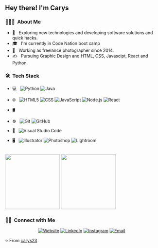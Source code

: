 <h2> Hey there! I'm Carys </h2>

<h3> 👨🏻‍💻 &nbsp;About Me </h3>

- 🤔 &nbsp; Exploring new technologies and developing software solutions and quick hacks.
- 🎓 &nbsp; I'm currently in Code Nation boot camp
- 💼 &nbsp; Working as freelance photographer since 2014.
- ✍️ &nbsp; Pursuing Graphic Design and HTML, CSS, Javascipt, React and Python.

<h3> 🛠 &nbsp;Tech Stack</h3>

- 💻 &nbsp;
  ![Python](https://img.shields.io/badge/-Python-333333?style=flat&logo=python)
  ![Java](https://img.shields.io/badge/-Java-333333?style=flat&logo=Java&logoColor=007396)
- 🌐 &nbsp;
  ![HTML5](https://img.shields.io/badge/-HTML5-333333?style=flat&logo=HTML5)
  ![CSS](https://img.shields.io/badge/-CSS-333333?style=flat&logo=CSS3&logoColor=1572B6)
  ![JavaScript](https://img.shields.io/badge/-JavaScript-333333?style=flat&logo=javascript)
  ![Node.js](https://img.shields.io/badge/-Node.js-333333?style=flat&logo=node.js)
  ![React](https://img.shields.io/badge/-React-333333?style=flat&logo=react)
- 🛢 &nbsp;
 
- ⚙️ &nbsp;
  ![Git](https://img.shields.io/badge/-Git-333333?style=flat&logo=git)
  ![GitHub](https://img.shields.io/badge/-GitHub-333333?style=flat&logo=github)
- 🔧 &nbsp;
  ![Visual Studio Code](https://img.shields.io/badge/-Visual%20Studio%20Code-333333?style=flat&logo=visual-studio-code&logoColor=007ACC)
- 🖥 &nbsp;
  ![Illustrator](https://img.shields.io/badge/-Illustrator-333333?style=flat&logo=adobe-illustrator)
  ![Photoshop](https://img.shields.io/badge/-Photoshop-333333?style=flat&logo=adobe-photoshop)
  ![Lightroom](https://img.shields.io/badge/-Lightroom-333333?style=flat&logo=adobe-lightroom)
<br/>

  <img height="180em" src="https://github-readme-stats.vercel.app/api?username=carys23&theme=buefy&show_icons=true" />
  <img height="180em" src="https://github-readme-stats.vercel.app/api/top-langs/?username=carys23&theme=buefy&layout=compact" />
</a>

<br/>

<h3> 🤝🏻 &nbsp;Connect with Me </h3>

<p align="center">
<a href="https://www.photographybycarys.com/"><img alt="Website" src="https://img.shields.io/badge/Website-www.photographybycarys.com-blue?style=flat-square&logo=google-chrome"></a>
<a href="https://www.linkedin.com/in/photographybycarys/"><img alt="LinkedIn" src="https://img.shields.io/badge/LinkedIn-photographybycarys -blue?style=flat-square&logo=linkedin"></a>
<a href="https://www.instagram.com/photographybycarys/"><img alt="Instagram" src="https://img.shields.io/badge/Instagram-photographybycarys__-blue?style=flat-square&logo=instagram"></a>
<a href="mailto:caryspritch@gmail.com"><img alt="Email" src="https://img.shields.io/badge/Email-caryspritch@gmail.com-blue?style=flat-square&logo=gmail"></a>
</p>

⭐️ From [carys23](https://github.com/carys23)
